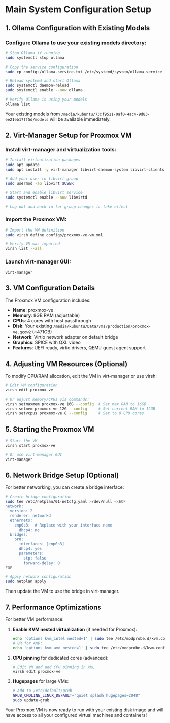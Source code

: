 # Main System Configuration Setup

## 1. Ollama Configuration with Existing Models

### Configure Ollama to use your existing models directory:

```bash
# Stop Ollama if running
sudo systemctl stop ollama

# Copy the service configuration
sudo cp configs/ollama-service.txt /etc/systemd/system/ollama.service

# Reload systemd and start Ollama
sudo systemctl daemon-reload
sudo systemctl enable --now ollama

# Verify Ollama is using your models
ollama list
```

Your existing models from `/media/kubuntu/73cf9511-0af0-4ac4-9d83-ee21eb17ff5d/models` will be available immediately.

## 2. Virt-Manager Setup for Proxmox VM

### Install virt-manager and virtualization tools:

```bash
# Install virtualization packages
sudo apt update
sudo apt install -y virt-manager libvirt-daemon-system libvirt-clients bridge-utils qemu-kvm

# Add your user to libvirt group
sudo usermod -aG libvirt $USER

# Start and enable libvirt service
sudo systemctl enable --now libvirtd

# Log out and back in for group changes to take effect
```

### Import the Proxmox VM:

```bash
# Import the VM definition
sudo virsh define configs/proxmox-ve-vm.xml

# Verify VM was imported
virsh list --all
```

### Launch virt-manager GUI:

```bash
virt-manager
```

## 3. VM Configuration Details

The Proxmox VM configuration includes:
- **Name**: proxmox-ve
- **Memory**: 8GB RAM (adjustable)
- **CPUs**: 4 cores with host passthrough
- **Disk**: Your existing `/media/kubuntu/Data/vms/production/proxmox-ve.qcow2` (~471GB)
- **Network**: Virtio network adapter on default bridge
- **Graphics**: SPICE with QXL video
- **Features**: UEFI ready, virtio drivers, QEMU guest agent support

## 4. Adjusting VM Resources (Optional)

To modify CPU/RAM allocation, edit the VM in virt-manager or use virsh:

```bash
# Edit VM configuration
virsh edit proxmox-ve

# Or adjust memory/CPUs via commands:
virsh setmaxmem proxmox-ve 16G --config  # Set max RAM to 16GB
virsh setmem proxmox-ve 12G --config     # Set current RAM to 12GB  
virsh setvcpus proxmox-ve 8 --config     # Set to 8 CPU cores
```

## 5. Starting the Proxmox VM

```bash
# Start the VM
virsh start proxmox-ve

# Or use virt-manager GUI
virt-manager
```

## 6. Network Bridge Setup (Optional)

For better networking, you can create a bridge interface:

```bash
# Create bridge configuration
sudo tee /etc/netplan/01-netcfg.yaml >/dev/null <<EOF
network:
  version: 2
  renderer: networkd
  ethernets:
    enp0s3:  # Replace with your interface name
      dhcp4: no
  bridges:
    br0:
      interfaces: [enp0s3]
      dhcp4: yes
      parameters:
        stp: false
        forward-delay: 0
EOF

# Apply network configuration
sudo netplan apply
```

Then update the VM to use the bridge in virt-manager.

## 7. Performance Optimizations

For better VM performance:

1. **Enable KVM nested virtualization** (if needed for Proxmox):
   ```bash
   echo 'options kvm_intel nested=1' | sudo tee /etc/modprobe.d/kvm.conf
   # OR for AMD:
   echo 'options kvm_amd nested=1' | sudo tee /etc/modprobe.d/kvm.conf
   ```

2. **CPU pinning** for dedicated cores (advanced):
   ```bash
   # Edit VM and add CPU pinning in XML
   virsh edit proxmox-ve
   ```

3. **Hugepages** for large VMs:
   ```bash
   # Add to /etc/default/grub
   GRUB_CMDLINE_LINUX_DEFAULT="quiet splash hugepages=2048"
   sudo update-grub
   ```

Your Proxmox VM is now ready to run with your existing disk image and will have access to all your configured virtual machines and containers!